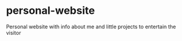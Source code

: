 # personal-website
Personal website with info about me and little projects to entertain the visitor
